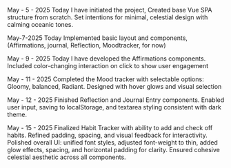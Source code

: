 May - 5 - 2025
Today I have initiated the project, Created base Vue SPA structure from scratch. Set intentions for minimal, celestial design with calming oceanic tones.

May-7-2025
Today Implemented basic layout and components, (Affirmations, journal, Reflection, Moodtracker, for now)

May - 9 - 2025
Today I have developed the Affirmations components. Included color-changing interaction on click to show user engagement

May - 11 - 2025
Completed the Mood tracker with selectable options: Gloomy, balanced, Radiant. Designed with hover glows and visual selection

May - 12 - 2025
Finished Reflection and Journal Entry components. Enabled user input, saving to localStorage, and textarea styling consistent with dark theme.

May - 15 - 2025
Finalized Habit Tracker with ability to add and check off habits. Refined padding, spacing, and visual feedback for interactivity.
Polished overall UI: unified font styles, adjusted font-weight to thin, added glow effects, spacing, and horizontal padding for clarity.
Ensured cohesive celestial aesthetic across all components.
